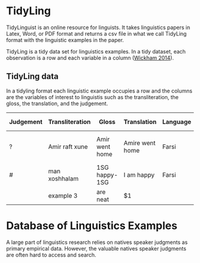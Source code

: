 # TidyLing

TidyLinguist is an online resource for linguists. It takes linguistics papers in Latex, Word, or PDF format and returns a csv file in what we call TidyLing format with the linguistic examples in the paper.

TidyLing is a tidy data set for linguistics examples. In a tidy dataset, each observation is a row and each variable in a column ([Wickham 2014](http://vita.had.co.nz/papers/tidy-data.html)).

## TidyLing data

In a tidyling format each linguistic example occupies a row and the columns are the variables of interest to linguistis such as the transliteration, the gloss, the translation, and the judgement.

| Judgement | Transliteration | Gloss | Translation | Language | Context | Source | document name | notes | 
|------|---------|-------------|-----|--------|-------|-------|-------|-------|
| ? | Amir raft xune | Amir went home | Amire went home | Farsi | | Jasbi (2017) | jasbi2017.tex | this is a made up example |
| # | man xoshhalam| 1SG happy-1SG | I am happy | Farsi | Writing a linguistics paper| Jasbi (2017) | jasbi2017.tex | |
| | example 3 | are neat      |    $1 | | | | | |


# Database of Linguistics Examples

A large part of linguistics research relies on natives speaker judgments as primary empirical data. However, the valuable natives speaker judgments are often hard to access and search. 
